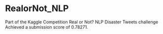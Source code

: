 # RealorNot_NLP
Part of the Kaggle Competition Real or Not? NLP Disaster Tweets challenge
Achieved a submission score of 0.78271.
